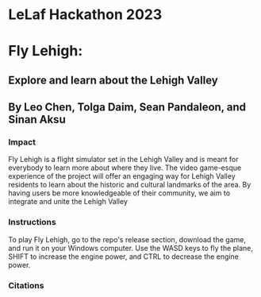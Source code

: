 # LeLaf Hackathon 2023
# Fly Lehigh: 
## Explore and learn about the Lehigh Valley
## By Leo Chen, Tolga Daim, Sean Pandaleon, and Sinan Aksu

### Impact
Fly Lehigh is a flight simulator set in the Lehigh Valley and is meant for everybody to learn more about where they live. The
video game-esque experience of the project will offer an engaging way for Lehigh Valley residents to learn about the historic
and cultural landmarks of the area. By having users be more knowledgeable of their community, we aim to integrate and unite the 
Lehigh Valley 

### Instructions
To play Fly Lehigh, go to the repo's release section, download the game, and run it on your Windows computer.
Use the WASD keys to fly the plane, SHIFT to increase the engine power, and CTRL to decrease the engine power.

### Citations

